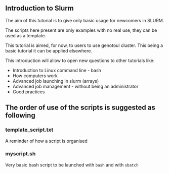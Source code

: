 ## Introduction to Slurm

The aim of this tutorial is to give only basic usage for newcomers in SLURM.

The scripts here present are only examples with no real use, they can be used as a template.

This tutorial is aimed, for now, to users to use genotoul cluster. 
This being a basic tutorial it can be applied elsewhere.

This introduction will allow to open new questions to other tutorials like:

* Introduction to Linux command line - bash
* How computers work
* Advanced job launching in slurm (arrays)
* Advanced job management - without being an administrator
* Good practices

## The order of use of the scripts is suggested as following

### template_script.txt

A reminder of how a script is organised

### myscript.sh

Very basic bash script to be launched with `bash` and with `sbatch`

